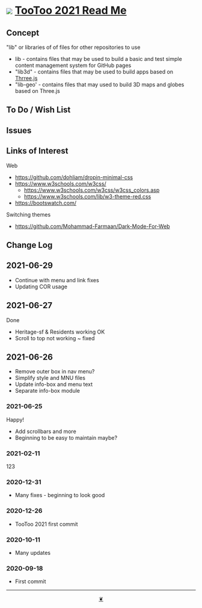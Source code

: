 # [![](https://pushme-pullyou.github.io/tootoo-2021/lib/assets/icons/mark-github.svg )](https://github.com/pushme-pullyou/tootoo-2021/ "Source code on GitHub" )  [TooToo 2021 Read Me]( https://pushme-pullyou.github.io/tootoo-2021/#README.md)


<!--@@@
<div style=height:300px;overflow:hidden;width:100%;resize:both; ><iframe src=https://pushme-pullyou.github.io/tootoo-2021/lib3d/map/ height=100% width=100% ></iframe></div>
_"Map": in lib3d_

### Full Screen: ["Map": in lib3d]( https://pushme-pullyou.github.io/tootoo-2021/lib3d/map/ )
@@@-->

## Concept

"lib" or libraries of of files for other repositories to use

* lib - contains files that may be used to build a basic and test simple content management system for GitHub pages
* "lib3d" - contains files that may be used to build apps based on [Thrree.js]( https://threejs.org )
* "lib-geo' - contains files that may used to build 3D maps and globes based on Three.js


## To Do / Wish List


## Issues


## Links of Interest

Web

* https://github.com/dohliam/dropin-minimal-css
* https://www.w3schools.com/w3css/
    * https://www.w3schools.com/w3css/w3css_colors.asp
    * https://www.w3schools.com/lib/w3-theme-red.css
* https://bootswatch.com/

Switching themes

* https://github.com/Mohammad-Farmaan/Dark-Mode-For-Web


## Change Log

## 2021-06-29

* Continue with menu and link fixes
* Updating COR usage

## 2021-06-27

Done

* Heritage-sf & Residents working OK
* Scroll to top not working ~ fixed

## 2021-06-26

* Remove outer box in nav menu?
* Simplify style and MNU files
* Update info-box and menu text
* Separate info-box module

### 2021-06-25

Happy!

* Add scrollbars and more
* Beginning to be easy to maintain maybe?

### 2021-02-11

123

### 2020-12-31

* Many fixes - beginning to look good

### 2020-12-26

* TooToo 2021 first commit

### 2020-10-11

* Many updates

### 2020-09-18

* First commit


***

<center><a href=javascript:window.main.scrollTo(0,0); class=aDingbat > ❦ </a></center>

